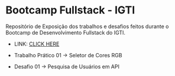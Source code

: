 # Bootcamp Fullstack - IGTI

Repositório de Exposição dos trabalhos e desafios feitos durante o Bootcamp de Desenvolvimento Fullstack do IGTI.

- LINK: <a href="http://ramonmatos.epizy.com/" target="_blank">CLICK HERE</a>


- Trabalho Prático 01 -> Seletor de Cores RGB
- Desafio 01 -> Pesquisa de Usuários em API
